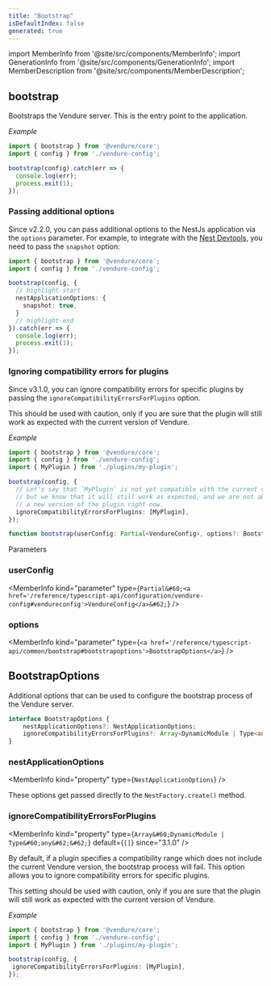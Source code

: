 ```yaml
---
title: "Bootstrap"
isDefaultIndex: false
generated: true
---
```

<!-- This file was generated from the Vendure source. Do not modify. Instead, re-run the "docs:build" script -->
import MemberInfo from '@site/src/components/MemberInfo';
import GenerationInfo from '@site/src/components/GenerationInfo';
import MemberDescription from '@site/src/components/MemberDescription';


## bootstrap

<GenerationInfo sourceFile="packages/core/src/bootstrap.ts" sourceLine="160" packageName="@vendure/core" />

Bootstraps the Vendure server. This is the entry point to the application.

*Example*

```ts
import { bootstrap } from '@vendure/core';
import { config } from './vendure-config';

bootstrap(config).catch(err => {
  console.log(err);
  process.exit(1);
});
```

### Passing additional options

Since v2.2.0, you can pass additional options to the NestJs application via the `options` parameter.
For example, to integrate with the [Nest Devtools](https://docs.nestjs.com/devtools/overview), you need to
pass the `snapshot` option:

```ts
import { bootstrap } from '@vendure/core';
import { config } from './vendure-config';

bootstrap(config, {
  // highlight-start
  nestApplicationOptions: {
    snapshot: true,
  }
  // highlight-end
}).catch(err => {
  console.log(err);
  process.exit(1);
});
```

### Ignoring compatibility errors for plugins

Since v3.1.0, you can ignore compatibility errors for specific plugins by passing the `ignoreCompatibilityErrorsForPlugins` option.

This should be used with caution, only if you are sure that the plugin will still work as expected with the current version of Vendure.

*Example*

```ts
import { bootstrap } from '@vendure/core';
import { config } from './vendure-config';
import { MyPlugin } from './plugins/my-plugin';

bootstrap(config, {
  // Let's say that `MyPlugin` is not yet compatible with the current version of Vendure
  // but we know that it will still work as expected, and we are not able to publish
  // a new version of the plugin right now.
  ignoreCompatibilityErrorsForPlugins: [MyPlugin],
});
```

```ts title="Signature"
function bootstrap(userConfig: Partial<VendureConfig>, options?: BootstrapOptions): Promise<INestApplication>
```
Parameters

### userConfig

<MemberInfo kind="parameter" type={`Partial&#60;<a href='/reference/typescript-api/configuration/vendure-config#vendureconfig'>VendureConfig</a>&#62;`} />

### options

<MemberInfo kind="parameter" type={`<a href='/reference/typescript-api/common/bootstrap#bootstrapoptions'>BootstrapOptions</a>`} />



## BootstrapOptions

<GenerationInfo sourceFile="packages/core/src/bootstrap.ts" sourceLine="42" packageName="@vendure/core" since="2.2.0" />

Additional options that can be used to configure the bootstrap process of the
Vendure server.

```ts title="Signature"
interface BootstrapOptions {
    nestApplicationOptions?: NestApplicationOptions;
    ignoreCompatibilityErrorsForPlugins?: Array<DynamicModule | Type<any>>;
}
```

<div className="members-wrapper">

### nestApplicationOptions

<MemberInfo kind="property" type={`NestApplicationOptions`}   />

These options get passed directly to the `NestFactory.create()` method.
### ignoreCompatibilityErrorsForPlugins

<MemberInfo kind="property" type={`Array&#60;DynamicModule | Type&#60;any&#62;&#62;`} default={`[]`}  since="3.1.0"  />

By default, if a plugin specifies a compatibility range which does not include the current
Vendure version, the bootstrap process will fail. This option allows you to ignore compatibility
errors for specific plugins.

This setting should be used with caution, only if you are sure that the plugin will still
work as expected with the current version of Vendure.

*Example*

```ts
import { bootstrap } from '@vendure/core';
import { config } from './vendure-config';
import { MyPlugin } from './plugins/my-plugin';

bootstrap(config, {
 ignoreCompatibilityErrorsForPlugins: [MyPlugin],
});
```


</div>
